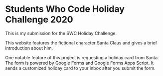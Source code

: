 # Students Who Code Holiday Challenge 2020

This is my submission for the SWC Holiday Challenge.

This website features the fictional character Santa Claus and gives a brief introduction about him.

One notable feature of this project is requesting a holiday card from Santa. The form is powered by Google Forms and Google Forms Apps Script. It sends a customized holiday card to your inbox after you submit the form.
